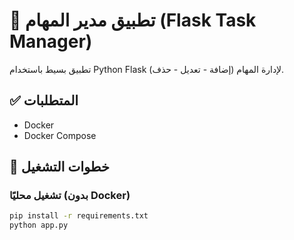 # 📝 تطبيق مدير المهام (Flask Task Manager)

تطبيق بسيط باستخدام Python Flask لإدارة المهام (إضافة - تعديل - حذف).

## ✅ المتطلبات

- Docker
- Docker Compose

## 🚀 خطوات التشغيل

### تشغيل محليًا (بدون Docker)

```bash
pip install -r requirements.txt
python app.py
